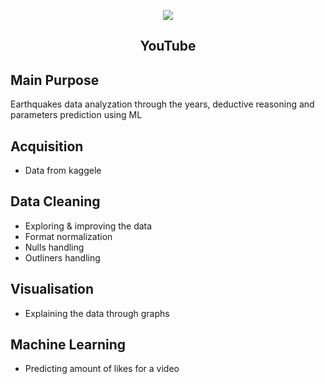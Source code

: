 <p align="center">
  <img src="https://images-na.ssl-images-amazon.com/images/I/51jFl-Tq-lL._AC_SX569_.jpg">
  <h2 align="center">YouTube</h2>
</p>

## Main Purpose
Earthquakes data analyzation through the years, deductive reasoning and parameters prediction using ML


## Acquisition
* Data from kaggele

## Data Cleaning
* Exploring & improving the data
* Format normalization
* Nulls handling
* Outliners handling


## Visualisation
* Explaining the data through graphs

## Machine Learning
* Predicting amount of likes for a video


